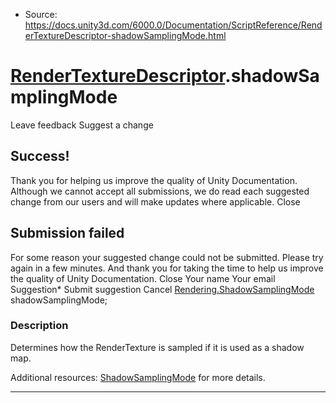 * Source: https://docs.unity3d.com/6000.0/Documentation/ScriptReference/RenderTextureDescriptor-shadowSamplingMode.html

#  [RenderTextureDescriptor](https://docs.unity3d.com/6000.0/Documentation/ScriptReference/RenderTextureDescriptor.html).shadowSamplingMode
Leave feedback
Suggest a change
## Success!
Thank you for helping us improve the quality of Unity Documentation. Although we cannot accept all submissions, we do read each suggested change from our users and will make updates where applicable.
Close
## Submission failed
For some reason your suggested change could not be submitted. Please <a>try again</a> in a few minutes. And thank you for taking the time to help us improve the quality of Unity Documentation.
Close
Your name Your email Suggestion* Submit suggestion
Cancel
[Rendering.ShadowSamplingMode](https://docs.unity3d.com/6000.0/Documentation/ScriptReference/Rendering.ShadowSamplingMode.html) shadowSamplingMode; 
### Description
Determines how the RenderTexture is sampled if it is used as a shadow map.  
  
Additional resources: [ShadowSamplingMode](https://docs.unity3d.com/6000.0/Documentation/ScriptReference/Rendering.ShadowSamplingMode.html) for more details.
* * *
